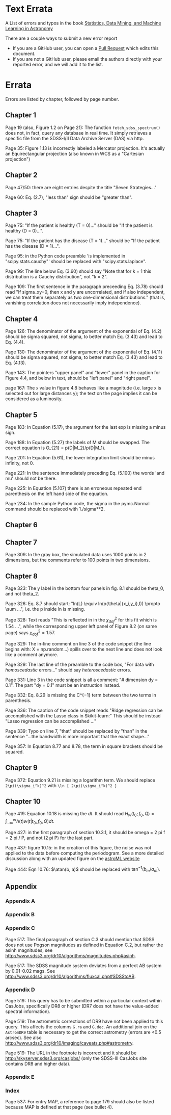# Text Errata

A List of errors and typos in the book
[Statistics, Data Mining, and Machine Learning in Astronomy](http://press.princeton.edu/titles/10159.html)

There are a couple ways to submit a new error report

- If you are a GitHub user, you can open a [Pull Request](https://help.github.com/articles/using-pull-requests) which edits this document.
- If you are not a GitHub user, please email the authors directly with your reported error, and we will add it to the list.


# Errata

Errors are listed by chapter, followed by page number.

## Chapter 1

Page 19 (also, Figure 1.2 on Page 21): The function `fetch_sdss_spectrum()`
does not, in fact, query any database in real time.  It simply retrieves a
specific file from the SDSS-I/II Data Archive Server (DAS) via http.

Page 35: Figure 1.13 is incorrectly labeled a Mercator projection.  It's actually an Equirectangular projection (also known in WCS as a "Cartesian projection")

## Chapter 2

Page 47/50: there are eight entries despite the title "Seven Strategies..."

Page 60: Eq. (2.7), "less than" sign should be "greater than".

## Chapter 3

Page 75: "If the patient is healthy (T = 0)..." should be "If the patient is healthy (D = 0)...".

Page 75: "If the patient has the disease (T = 1)..." should be "If the patient has the disease (D = 1)...".

Page 95: in the Python code preamble 'is implemented in "scipy.stats.cauchy"' should be replaced with "scipy.stats.laplace".

Page 99: The line below Eq. (3.60) should say "Note that for k = 1 this distribution is a Cauchy distribution", not "k = 2".

Page 109: The first sentence in the paragraph preceeding Eq. (3.78) should read
"If sigma_xy=0, then x and y are uncorrelated, and if also independent, we can
treat them separately as two one-dimensional distributions." (that is, vanishing
correlation does not necessarily imply independence).


## Chapter 4

Page 126: The denominator of the argument of the exponential of Eq. (4.2) should be sigma squared, not sigma, to better match Eq. (3.43) and lead to Eq. (4.4).

Page 130: The denominator of the argument of the exponential of Eq. (4.11) should be sigma squared, not sigma, to better match Eq. (3.43) and lead to Eq. (4.13).

Page 143: The pointers "upper panel" and "lower" panel in the caption for Figure 4.4, and below in text, should be "left panel" and "right panel".

page 167: The `x` value in figure 4.8 behaves like a magnitude (i.e. large x is selected out for large distances y); the text on the page implies it can be considered as a luminosity.


## Chapter 5

Page 183: In Equation (5.17), the argument for the last exp is missing a minus sign.

Page 188: In Equation (5.27) the labels of M should be swapped.  The correct
equation is O_{21} = p(D|M_2)/p(D|M_1).

Page 201: In Equation (5.61), the lower integration limit should be minus infinity, not 0.

Page 221: In the sentence immediately preceding Eq. (5.100) the words 'and mu' should not be there.

Page 225: In Equation (5.107) there is an erroneous repeated end parenthesis on the left hand side of the equation.

Page 234: In the sample Python code, the sigma in the pymc.Normal command should be replaced with 1./sigma**2.


## Chapter 6



## Chapter 7

Page 309: In the gray box, the simulated data uses 1000 points in 2 dimensions, but the comments refer to 100 points in two dimensions.

## Chapter 8

Page 323: The y label in the bottom four panels in fig. 8.1 should be theta_0, and not theta_2.

Page 326: Eq. 8.7 should start: "ln(L) \equiv ln(p(\theta|{x_i,y_i},I)) \propto \sum ...", i.e. the p inside ln is missing.

Page 328: Text reads "This is reflected in in the $\chi^2_{dof}$  for this fit  which is 1.54 ...", while the corresponding upper left panel of Figure 8.2 (on same page) says $\chi^2_{dof} = 1.57$.

Page 329: The in-line comment on line 3 of the code snippet (the line begins with: X = np.random...) spills over to the next line and does not look like a comment anymore.

Page 329: The last line of the preamble to the code box, "For data with *homoscedastic* errors..." should say *heteroscedastic* errors.

Page 331: Line 3 in the code snippet is all a comment: "# dimension  dy = 0.1". The part "dy = 0.1" must be an instruction instead.

Page 332: Eq. 8.29 is missing the C^{−1} term between the two terms in parenthesis.

Page 336: The caption of the code snippet reads "Ridge regression can be accomplished with the Lasso class in Skikit-learn:" This should be instead "Lasso regression can be accomplished ..."

Page 339: Typo on line 7, "that" should be replaced by "than" in the sentence
"...the bandwidth is more important that the exact shape..."

Page 357: In Equation 8.77 and 8.78, the term in square brackets should be squared.

## Chapter 9

Page 372: Equation 9.21 is missing a logarithm term. We should replace ``2\pi(\sigma_i^k)^2`` with ``\ln [ 2\pi(\sigma_i^k)^2 ]``


## Chapter 10
Page 419: Equation 10.18 is missing the $dt$. It should read $H_w(t_0; f_0, Q) = \int_{-\infty}^{\infty} h(t) w(t | t_0, f_0, Q) dt$.

Page 427: in the first paragraph of section 10.3.1, it should be
         omega = 2 pi f = 2 pi / P, and not (2 pi P) for the last part.

Page 437: figure 10.15: in the creation of this figure, the noise was not applied
to the data before computing the periodogram.  See a more detailed discussion along
with an updated figure on the
[astroML website](http://www.astroml.org/book_figures/chapter10/fig_LS_sg_comparison.html)

Page 444: Eqn 10.76: $\atan(b, a)$ should be replaced with $\tan^{-1}(b_m / a_m)$.



## Appendix

### Appendix A

### Appendix B

### Appendix C

Page 517:  The final paragraph of section C.3 should mention that SDSS does not
use Pogson magnitudes as defined in Equation C.2, but rather the asinh
magnitudes, see http://www.sdss3.org/dr10/algorithms/magnitudes.php#asinh.

Page 517: The SDSS magnitude system deviates from a perfect AB system by 0.01-0.02 mags.
See http://www.sdss3.org/dr10/algorithms/fluxcal.php#SDSStoAB.

### Appendix D

Page 519: This query has to be submitted within a particular context within CasJobs,
specifically DR8 or higher (DR7 does not have the value-added spectral information).

Page 519: The astrometric corrections of DR9 have not been applied to this query.
This affects the columns `G.ra` and `G.dec`. An additional join on the
`AstromDR9` table is necessary to get the correct astrometry (errors are <0.5 arcsec).
See also http://www.sdss3.org/dr10/imaging/caveats.php#astrometry.

Page 519: The URL in the footnote is incorrect and it should be
http://skyserver.sdss3.org/casjobs/ (only the SDSS-III CasJobs site contains DR8 and higher
data).


### Appendix E


### Index

Page 537: For entry MAP, a reference to page 179 should also be listed because MAP
is defined at that page (see bullet 4).

